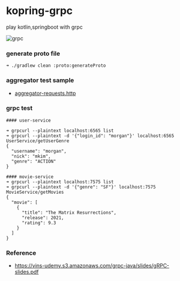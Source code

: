 # kopring-grpc

play kotlin,springboot with grpc

![grpc](https://user-images.githubusercontent.com/85666242/148494484-eacd31bc-0353-4d96-912a-3ed8d658388a.png)


### generate proto file

```
➜ ./gradlew clean :proto:generateProto
```

### aggregator test sample

- [aggregator-requests.http](./aggregator-service/src/main/resources/aggregator-requests.http)

### grpc test

```
#### user-service

➜ grpcurl --plaintext localhost:6565 list
➜ grpcurl --plaintext -d '{"login_id": "morgan"}' localhost:6565 UserService/getUserGenre
{
  "username": "morgan",
  "nick": "mkim",
  "genre": "ACTION"
}

#### movie-service
➜ grpcurl --plaintext localhost:7575 list
➜ grpcurl --plaintext -d '{"genre": "SF"}' localhost:7575 MovieService/getMovies
{
  "movie": [
    {
      "title": "The Matrix Resurrections",
      "release": 2021,
      "rating": 9.3
    }
  ]
}
```

### Reference

- https://vins-udemy.s3.amazonaws.com/grpc-java/slides/gRPC-slides.pdf
